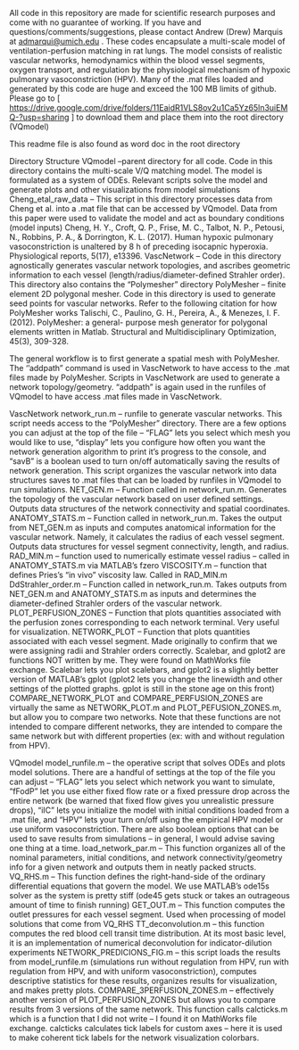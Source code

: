 All code in this repository are made for scientific research purposes and come with no guarantee of working. If you have and questions/comments/suggestions, please contact Andrew (Drew) Marquis at admarqui@umich.edu . These codes encapsulate a multi-scale model of ventilation-perfusion matching in rat lungs. The model consists of realistic vascular networks, hemodynamics within the blood vessel segments, oxygen transport, and regulation by the physiological mechanism of hypoxic pulmonary vasoconstriction (HPV).
Many of the .mat files loaded and generated by this code are huge and exceed the 100 MB limits of github. Please go to [ https://drive.google.com/drive/folders/11EaidR1VLS8ov2u1Ca5Yz65ln3uiEMQ-?usp=sharing ] to download them and place them into the root directory (VQmodel)

This readme file is also found as word doc in the root directory

Directory Structure
VQmodel –parent directory for all code. Code in this directory contains the multi-scale V/Q matching model. The model is formulated as a system of ODEs. Relevant scripts solve the model and generate plots and other visualizations from model simulations
	Cheng_etal_raw_data – This script in this directory processes data from Cheng et al. into a .mat 	file that can be accessed by VQmodel. Data from this paper were used to validate the model and 	act as boundary conditions (model inputs)
	Cheng, H. Y., Croft, Q. P., Frise, M. C., Talbot, N. P., Petousi, N., Robbins, P. A., & Dorrington, K. L. 	(2017). Human hypoxic pulmonary vasoconstriction is unaltered by 8 h of preceding isocapnic 	hyperoxia. Physiological reports, 5(17), e13396.
	VascNetwork – Code in this directory agnostically generates vascular network topologies, and 	ascribes geometric information to each vessel (length/radius/diameter-defined Strahler order). 	This directory also contains the “Polymesher” directory
		PolyMesher – finite element 2D polygonal mesher. Code in this directory is used to 			generate seed points for vascular networks. Refer to the following citation for how 			PolyMesher works
		Talischi, C., Paulino, G. H., Pereira, A., & Menezes, I. F. (2012). PolyMesher: a general-			purpose mesh generator for polygonal elements written in Matlab. Structural and 			Multidisciplinary Optimization, 45(3), 309-328.

The general workflow is to first generate a spatial mesh with PolyMesher. The ‘’addpath” command is used in VascNetwork to have access to the .mat files made by PolyMesher. Scripts in VascNetwork are used to generate a network topology/geometry. “addpath” is again used in the runfiles of VQmodel to have access .mat files made in VascNetwork.

VascNetwork
network_run.m – runfile to generate vascular networks. This script needs access to the “PolyMesher” directory. There are a few options you can adjust at the top of the file – “FLAG” lets you select which mesh you would like to use, “display” lets you configure how often you want the network generation algorithm to print it’s progress to the console, and “savB” is a boolean used to turn on/off automatically saving the results of network generation. This script organizes the vascular network into data structures saves to .mat files that can be loaded by runfiles in VQmodel to run simulations.
	NET_GEN.m – Function called in network_run.m. Generates the topology of the vascular 	network based on user defined settings. Outputs data structures of the network connectivity 	and spatial coordinates.
	ANATOMY_STATS.m – Function called in network_run.m. Takes the output from NET_GEN.m as 	inputs and computes anatomical information for the vascular network. Namely, it calculates the 	radius of each vessel segment. Outputs data structures for vessel segment connectivity, length, 	and radius.
		RAD_MIN.m – function used to numerically estimate vessel radius – called in 				ANATOMY_STATS.m via MATLAB’s fzero
VISCOSITY.m – function that defines Pries’s “in vivo” viscosity law. Called in RAD_MIN.m
	DdStrahler_order.m – Function called in network_run.m. Takes outputs from NET_GEN.m and 	ANATOMY_STATS.m as inputs and determines the diameter-defined Strahler orders of the 	vascular network.
PLOT_PERFUSION_ZONES – Function that plots quantities associated with the perfusion zones corresponding to each network terminal. Very useful for visualization.
	NETWORK_PLOT – Function that plots quantities associated with each vessel segment. Made 	originally to confirm that we were assigning radii and Strahler orders correctly.
Scalebar, and gplot2 are functions NOT written by me. They were found on MathWorks file exchange. Scalebar lets you plot scalebars, and gplot2 is a slightly better version of MATLAB’s gplot (gplot2 lets you change the linewidth and other settings of the plotted graphs. gplot is still in the stone age on this front)
COMPARE_NETWORK_PLOT  and COMPARE_PERFUSION_ZONES are virtually the same as NETWORK_PLOT.m and PLOT_PEFUSION_ZONES.m, but allow you to compare two networks. Note that these functions are not intended to compare different networks, they are intended to compare the same network but with different properties (ex: with and without regulation from HPV).

VQmodel
model_runfile.m – the operative script that solves ODEs and plots model solutions. There are a handful of settings at the top of the file you can adjust – “FLAG” lets you select which network you want to simulate, “fFodP” let you use either fixed flow rate or a fixed pressure drop across the entire network (be warned that fixed flow gives you unrealistic pressure drops), “iIC” lets you initialize the model with initial conditions loaded from a .mat file, and “HPV” lets your turn on/off using the empirical HPV model or use uniform vasoconstriction. There are also boolean options that can be used to save results from simulations – in general, I would advise saving one thing at a time.
	load_network_par.m – This function organizes all of the nominal parameters, initial conditions, 	and network connectivity/geometry info for a given network and outputs them in neatly packed 	structs.
	VQ_RHS.m – This function defines the right-hand-side of the ordinary differential equations that 	govern the model. We use MATLAB’s ode15s solver as the system is pretty stiff (ode45 gets 	stuck or takes an outrageous amount of time to finish running)
	GET_OUT.m – This function computes the outlet pressures for each vessel segment. Used when 	processing of model solutions that come from VQ_RHS
	TT_deconvolution.m – this function computes the red blood cell transit time distribution. At its 	most basic level, it is an implementation of numerical deconvolution for indicator-dilution 	experiments
NETWORK_PREDICIONS_FIG.m – this script loads the results from model_runfile.m (simulations run without regulation from HPV, run with regulation from HPV, and with uniform vasoconstriction), computes descriptive statistics for these results, organizes results for visualization, and makes pretty plots.
	COMPARE_3PERFUSION_ZONES.m – effectively another version of PLOT_PERFUSION_ZONES 	but allows you to compare results from 3 versions of the same network. This function calls 	calcticks.m which is a function that I did not write – I found it on MathWorks file exchange. 	calcticks calculates tick labels for custom axes – here it is used to make coherent tick labels for 	the network visualization colorbars.
